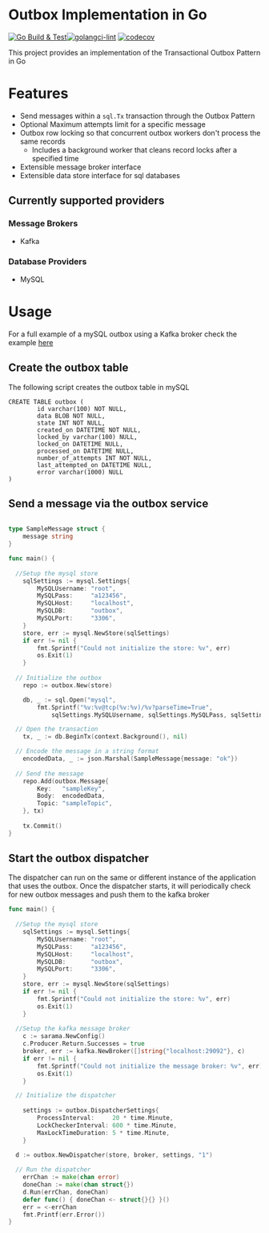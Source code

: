 # Outbox Implementation in Go
[![Go Build & Test](https://github.com/pkritiotis/go-outbox/actions/workflows/build-test.yml/badge.svg)](https://github.com/pkritiotis/go-outbox/actions/workflows/build-test.yml)[![golangci-lint](https://github.com/pkritiotis/go-outbox/actions/workflows/lint.yml/badge.svg)](https://github.com/pkritiotis/go-outbox/actions/workflows/lint.yml)
[![codecov](https://codecov.io/gh/pkritiotis/go-outbox/branch/main/graph/badge.svg?token=KZBBS5MRXP)](https://codecov.io/gh/pkritiotis/go-outbox)

This project provides an implementation of the Transactional Outbox Pattern in Go

# Features
- Send messages within a `sql.Tx` transaction through the Outbox Pattern
- Optional Maximum attempts limit for a specific message
- Outbox row locking so that concurrent outbox workers don't process the same records
  - Includes a background worker that cleans record locks after a specified time
- Extensible message broker interface
- Extensible data store interface for sql databases

## Currently supported providers

### Message Brokers
- Kafka

### Database Providers
- MySQL

# Usage

For a full example of a mySQL outbox using a Kafka broker check the example [here](./examples/mySQL-Kafka/)

## Create the outbox table
The following script creates the outbox table in mySQL
```mysql
CREATE TABLE outbox (
        id varchar(100) NOT NULL,
        data BLOB NOT NULL,
        state INT NOT NULL,
        created_on DATETIME NOT NULL,
        locked_by varchar(100) NULL,
        locked_on DATETIME NULL,
        processed_on DATETIME NULL,
        number_of_attempts INT NOT NULL,
        last_attempted_on DATETIME NULL,
        error varchar(1000) NULL
)
```
## Send a message via the outbox service
```go

type SampleMessage struct {
	message string
}

func main() {
  
  //Setup the mysql store
	sqlSettings := mysql.Settings{
		MySQLUsername: "root",
		MySQLPass:     "a123456",
		MySQLHost:     "localhost",
		MySQLDB:       "outbox",
		MySQLPort:     "3306",
	}
	store, err := mysql.NewStore(sqlSettings)
	if err != nil {
		fmt.Sprintf("Could not initialize the store: %v", err)
		os.Exit(1)
	}
  
  // Initialize the outbox
	repo := outbox.New(store)

	db, _ := sql.Open("mysql",
		fmt.Sprintf("%v:%v@tcp(%v:%v)/%v?parseTime=True",
			sqlSettings.MySQLUsername, sqlSettings.MySQLPass, sqlSettings.MySQLHost, sqlSettings.MySQLPort, sqlSettings.MySQLDB))

  // Open the transaction
	tx, _ := db.BeginTx(context.Background(), nil)

  // Encode the message in a string format
	encodedData, _ := json.Marshal(SampleMessage{message: "ok"})
  
  // Send the message
	repo.Add(outbox.Message{
		Key:   "sampleKey",
		Body:  encodedData,
		Topic: "sampleTopic",
	}, tx)
  
	tx.Commit()
}

```
## Start the outbox dispatcher
The dispatcher can run on the same or different instance of the application that uses the outbox.
Once the dispatcher starts, it will periodically check for new outbox messages and push them to the kafka broker
```go
func main() {
  
  //Setup the mysql store
	sqlSettings := mysql.Settings{
		MySQLUsername: "root",
		MySQLPass:     "a123456",
		MySQLHost:     "localhost",
		MySQLDB:       "outbox",
		MySQLPort:     "3306",
	}
	store, err := mysql.NewStore(sqlSettings)
	if err != nil {
		fmt.Sprintf("Could not initialize the store: %v", err)
		os.Exit(1)
	}
  
  //Setup the kafka message broker
	c := sarama.NewConfig()
	c.Producer.Return.Successes = true
	broker, err := kafka.NewBroker([]string{"localhost:29092"}, c)
	if err != nil {
		fmt.Sprintf("Could not initialize the message broker: %v", err)
		os.Exit(1)
	}

  // Initialize the dispatcher
	
	settings := outbox.DispatcherSettings{
		ProcessInterval:     20 * time.Minute,
		LockCheckerInterval: 600 * time.Minute,
		MaxLockTimeDuration: 5 * time.Minute,
	}
  
  d := outbox.NewDispatcher(store, broker, settings, "1")

  // Run the dispatcher
	errChan := make(chan error)
	doneChan := make(chan struct{})
	d.Run(errChan, doneChan)
	defer func() { doneChan <- struct{}{} }()
	err = <-errChan
	fmt.Printf(err.Error())
}

```
